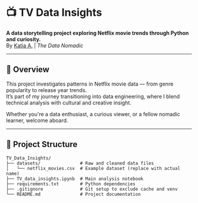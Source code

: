 # 📺 TV Data Insights

**A data storytelling project exploring Netflix movie trends through Python and curiosity.**  
By [Katia A.](https://github.com/the-data-nomadic) | _The Data Nomadic_

---

## 🧭 Overview

This project investigates patterns in Netflix movie data — from genre popularity to release year trends.  
It’s part of my journey transitioning into data engineering, where I blend technical analysis with cultural and creative insight.

Whether you're a data enthusiast, a curious viewer, or a fellow nomadic learner, welcome aboard.

---

## 📂 Project Structure

```plaintext
TV_Data_Insights/
├── datasets/               # Raw and cleaned data files
│   └── netflix_movies.csv  # Example dataset (replace with actual name)
├── TV_data_insights.ipynb  # Main analysis notebook
├── requirements.txt        # Python dependencies
├── .gitignore              # Git setup to exclude cache and venv
└── README.md               # Project documentation
